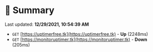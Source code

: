# 📖 Summary
Last updated: **12/29/2021, 10:54:39 AM**

- `GET` [https://uptimerfree.tk](https://uptimerfree.tk) - **Up** (2248ms)
- `GET` [https://monitoruptimer.tk](https://monitoruptimer.tk) - **Down** (205ms)
